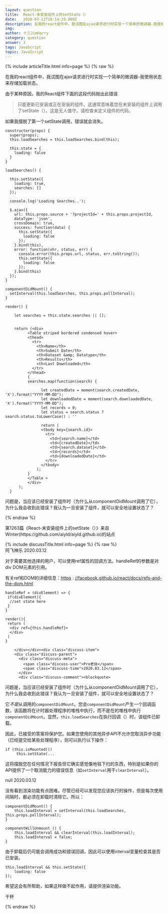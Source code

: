```yaml
---
layout: question
title:  React-未安装组件上的setState（）
date:   2020-03-12T10:14:29.000Z
description: 在我的react组件中，我试图在ajax请求进行时实现一个简单的微调器-我使用状态来存储加载状态。 由于某种原因，我的React组件下面的这段代码抛出...
img: 
author: 十三JimHarry
category: question
answer: 3
tags: JavaScript
topic: JavaScript
---
```

<div class="article-root">
  <div class="article">
    {% include articleTitle.html info=page %}
    {% raw %}
    <div class="article-content"><p><font style="vertical-align: inherit;"><font style="vertical-align: inherit;">在我的react组件中，我试图在ajax请求进行时实现一个简单的微调器-我使用状态来存储加载状态。 </font></font></p>

<p><font style="vertical-align: inherit;"><font style="vertical-align: inherit;">由于某种原因，我的React组件下面的这段代码抛出此错误 </font></font></p>

<blockquote>
  <p><font style="vertical-align: inherit;"><font style="vertical-align: inherit;">只能更新已安装或正在安装的组件。</font><font style="vertical-align: inherit;">这通常意味着您在未安装的组件上调用了setState（）。</font><font style="vertical-align: inherit;">这是无人值守。</font><font style="vertical-align: inherit;">请检查未定义组件的代码。</font></font></p>
</blockquote>

<p><font style="vertical-align: inherit;"><font style="vertical-align: inherit;">如果我摆脱了第一个setState调用，错误就会消失。</font></font></p>

<p></p><div class="snippet" data-lang="js" data-hide="false">
<div class="snippet-code">
<pre class="snippet-code-js lang-js prettyprint-override"><code>constructor(props) {<font></font>
  super(props);<font></font>
  this.loadSearches = this.loadSearches.bind(this);<font></font>
<font></font>
  this.state = {<font></font>
    loading: false<font></font>
  }<font></font>
}<font></font>
<font></font>
loadSearches() {<font></font>
<font></font>
  this.setState({<font></font>
    loading: true,<font></font>
    searches: []<font></font>
  });<font></font>
<font></font>
  console.log('Loading Searches..');<font></font>
<font></font>
  $.ajax({<font></font>
    url: this.props.source + '?projectId=' + this.props.projectId,<font></font>
    dataType: 'json',<font></font>
    crossDomain: true,<font></font>
    success: function(data) {<font></font>
      this.setState({<font></font>
        loading: false<font></font>
      });<font></font>
    }.bind(this),<font></font>
    error: function(xhr, status, err) {<font></font>
      console.error(this.props.url, status, err.toString());<font></font>
      this.setState({<font></font>
        loading: false<font></font>
      });<font></font>
    }.bind(this)<font></font>
  });<font></font>
}<font></font>
<font></font>
componentDidMount() {<font></font>
  setInterval(this.loadSearches, this.props.pollInterval);<font></font>
}<font></font>
<font></font>
render() {<font></font>
<font></font>
    let searches = this.state.searches || [];<font></font>
<font></font>
<font></font>
    return (&lt;div&gt;<font></font>
          &lt;Table striped bordered condensed hover&gt;<font></font>
          &lt;thead&gt;<font></font>
            &lt;tr&gt;<font></font>
              &lt;th&gt;Name&lt;/th&gt;<font></font>
              &lt;th&gt;Submit Date&lt;/th&gt;<font></font>
              &lt;th&gt;Dataset &amp;amp; Datatype&lt;/th&gt;<font></font>
              &lt;th&gt;Results&lt;/th&gt;<font></font>
              &lt;th&gt;Last Downloaded&lt;/th&gt;<font></font>
            &lt;/tr&gt;<font></font>
          &lt;/thead&gt;<font></font>
          {<font></font>
          searches.map(function(search) {<font></font>
<font></font>
                let createdDate = moment(search.createdDate, 'X').format("YYYY-MM-DD");<font></font>
                let downloadedDate = moment(search.downloadedDate, 'X').format("YYYY-MM-DD");<font></font>
                let records = 0;<font></font>
                let status = search.status ? search.status.toLowerCase() : ''<font></font>
<font></font>
                return (<font></font>
                &lt;tbody key={search.id}&gt;<font></font>
                  &lt;tr&gt;<font></font>
                    &lt;td&gt;{search.name}&lt;/td&gt;<font></font>
                    &lt;td&gt;{createdDate}&lt;/td&gt;<font></font>
                    &lt;td&gt;{search.dataset}&lt;/td&gt;<font></font>
                    &lt;td&gt;{records}&lt;/td&gt;<font></font>
                    &lt;td&gt;{downloadedDate}&lt;/td&gt;<font></font>
                  &lt;/tr&gt;<font></font>
                &lt;/tbody&gt;<font></font>
              );<font></font>
          }<font></font>
          &lt;/Table &gt;<font></font>
          &lt;/div&gt;<font></font>
      );<font></font>
  }</code></pre>
</div>
</div>
<p></p>

<p><font style="vertical-align: inherit;"><font style="vertical-align: inherit;">问题是，当应该已经安装了组件时（为什么从componentDidMount调用了它），为什么我会收到此错误？我认为一旦安装了组件，就可以安全地设置状态了？</font></font></p></div>
    {% endraw %}
  </div>
  <p class="winter_mark">第1263篇《React-未安装组件上的setState（）》来自Winter(https://github.com/aiyld/aiyld.github.io)的站点</p>
  <div class="discuss-wrapper">
    {% include discussTitle.html info=page %}
    {% raw %}
    <div class="discuss-list">
    <div class="discuss-item">
        <div class="discuss-parent">
          <div class="discuss-meta">
            <span class="discuss-user">阿飞神乐</span>
            <span class="discuss-time">2020.03.12</span>
          </div>
          <div class="discuss-comment"><p><font style="vertical-align: inherit;"><font style="vertical-align: inherit;">对于需要其他选择的用户，可以使用ref属性的回调方法。</font><font style="vertical-align: inherit;">handleRef的参数是对div DOM元素的引用。</font></font></p>

<p><font style="vertical-align: inherit;"><font style="vertical-align: inherit;">有关ref和DOM的详细信息：</font><a href="https://facebook.github.io/react/docs/refs-and-the-dom.html" rel="nofollow noreferrer"><font style="vertical-align: inherit;">https</font></a><font style="vertical-align: inherit;"> : </font></font><a href="https://facebook.github.io/react/docs/refs-and-the-dom.html" rel="nofollow noreferrer"><font style="vertical-align: inherit;"><font style="vertical-align: inherit;">//facebook.github.io/react/docs/refs-and-the-dom.html</font></font></a></p>

<pre><code>handleRef = (divElement) =&gt; {<font></font>
 if(divElement){<font></font>
  //set state here<font></font>
 }<font></font>
}<font></font>
<font></font>
render(){<font></font>
 return (<font></font>
  &lt;div ref={this.handleRef}&gt;<font></font>
  &lt;/div&gt;<font></font>
 )<font></font>
}<font></font>
</code></pre></div>
        </div></div><div class="discuss-item">
        <div class="discuss-parent">
          <div class="discuss-meta">
            <span class="discuss-user">Pro老丝</span>
            <span class="discuss-time">2020.03.12</span>
          </div>
          <div class="discuss-comment"><blockquote>
  <p><font style="vertical-align: inherit;"><font style="vertical-align: inherit;">问题是，当应该已经安装了组件时（为什么从componentDidMount调用了它），为什么我会收到此错误？我认为一旦安装了组件，就可以安全地设置状态了？</font></font></p>
</blockquote>

<p><font style="vertical-align: inherit;"><font style="vertical-align: inherit;">它</font></font><em><font style="vertical-align: inherit;"><font style="vertical-align: inherit;">不是</font></font></em><font style="vertical-align: inherit;"><font style="vertical-align: inherit;">从调用的</font></font><code>componentDidMount</code><font style="vertical-align: inherit;"><font style="vertical-align: inherit;">。</font><font style="vertical-align: inherit;">您会</font></font><code>componentDidMount</code><font style="vertical-align: inherit;"><font style="vertical-align: inherit;">产生一个回调函数，该函数将在计时器处理程序的堆栈中执行，而不是在的堆栈中执行</font></font><code>componentDidMount</code><font style="vertical-align: inherit;"><font style="vertical-align: inherit;">。</font><font style="vertical-align: inherit;">显然，</font></font><code>this.loadSearches</code><font style="vertical-align: inherit;"><font style="vertical-align: inherit;">在执行</font><font style="vertical-align: inherit;">回调（</font><font style="vertical-align: inherit;">）时，该组件已卸载。</font></font></p>

<p><font style="vertical-align: inherit;"><font style="vertical-align: inherit;">因此，已接受的答案将保护您。</font><font style="vertical-align: inherit;">如果您使用的其他异步API不允许您取消异步功能（已经提交给某些处理程序），则可以执行以下操作：</font></font></p>

<pre><code>if (this.isMounted())<font></font>
     this.setState(...<font></font>
</code></pre>

<p><font style="vertical-align: inherit;"><font style="vertical-align: inherit;">这将摆脱您在任何情况下报告但它确实感觉像地毯下扫的东西，特别是如果你的API提供了一个取消能力的错误信息（如</font></font><code>setInterval</code><font style="vertical-align: inherit;"><font style="vertical-align: inherit;">用干</font></font><code>clearInterval</code><font style="vertical-align: inherit;"><font style="vertical-align: inherit;">）。</font></font></p></div>
        </div></div><div class="discuss-item">
        <div class="discuss-parent">
          <div class="discuss-meta">
            <span class="discuss-user">null</span>
            <span class="discuss-time">2020.03.12</span>
          </div>
          <div class="discuss-comment"><p><font style="vertical-align: inherit;"><font style="vertical-align: inherit;">没有看到渲染功能有点困难。</font><font style="vertical-align: inherit;">尽管已经可以发现您应该执行的操作，但是每次使用间隔时，都必须在卸载时清除它。</font><font style="vertical-align: inherit;">所以：</font></font></p>

<pre><code>componentDidMount() {<font></font>
    this.loadInterval = setInterval(this.loadSearches, this.props.pollInterval);<font></font>
}<font></font>
<font></font>
componentWillUnmount () {<font></font>
    this.loadInterval &amp;&amp; clearInterval(this.loadInterval);<font></font>
    this.loadInterval = false;<font></font>
}<font></font>
</code></pre>

<p><font style="vertical-align: inherit;"><font style="vertical-align: inherit;">由于卸载后仍可能会调用成功和错误回调，因此可以使用interval变量检查其是否已安装。</font></font></p>

<pre><code>this.loadInterval &amp;&amp; this.setState({<font></font>
    loading: false<font></font>
});<font></font>
</code></pre>

<p><font style="vertical-align: inherit;"><font style="vertical-align: inherit;">希望这会有所帮助，如果这样做不起作用，请提供渲染功能。</font></font></p>

<p><font style="vertical-align: inherit;"><font style="vertical-align: inherit;">干杯</font></font></p></div>
        </div></div>
    </div>
    {% endraw %}
  </div>
<div>
